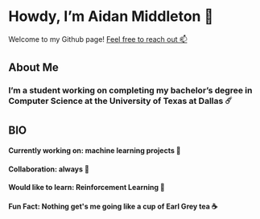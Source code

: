 # Howdy, I’m Aidan Middleton 👋
Welcome to my Github page!
[Feel free to reach out 📫](Aidan.Middleton@UTDallas.edu)

## About Me
### I’m a student working on completing my bachelor’s degree in Computer Science at the University of Texas at Dallas ☄️

## BIO
#### Currently working on: machine learning projects 🤖
#### Collaboration: always 🤝
#### Would like to learn: Reinforcement Learning 🤔
#### Fun Fact: Nothing get's me going like a cup of Earl Grey tea ☕

<!---
aidan-middleton/aidan-middleton is a ✨ special ✨ repository because its `README.md` (this file) appears on your GitHub profile.
You can click the Preview link to take a look at your changes.
Badges aquired from:
--->

